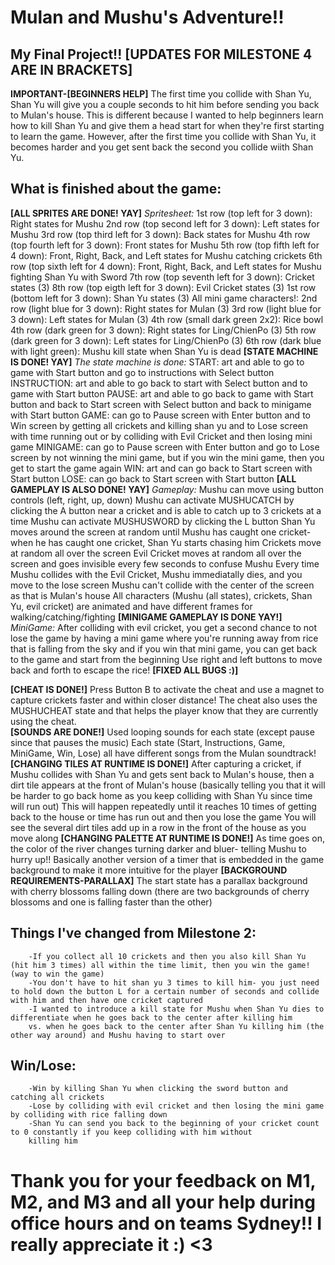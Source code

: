 # Mulan and Mushu's Adventure!!
## My Final Project!! [UPDATES FOR MILESTONE 4 ARE IN BRACKETS]

**IMPORTANT-[BEGINNERS HELP]**
        The first time you collide with Shan Yu, Shan Yu will give you a couple seconds to hit him before sending you back to Mulan's
        house. This is different because I wanted to help beginners learn how to kill Shan Yu and give them a head start for when
        they're first starting to learn the game. However, after the first time you collide with Shan Yu, it becomes harder and you get sent back
        the second you collide wiith Shan Yu. 
## What is finished about the game:

**[ALL SPRITES ARE DONE! YAY]**
        *Spritesheet:*
            1st row (top left for 3 down): Right states for Mushu
            2nd row (top second left for 3 down): Left states for Mushu
            3rd row (top third left for 3 down): Back states for Mushu
            4th row (top fourth left for 3 down): Front states for Mushu
            5th row (top fifth left for 4 down): Front, Right, Back, and Left states for Mushu catching crickets
            6th row (top sixth left for 4 down): Front, Right, Back, and Left states for Mushu fighting Shan Yu with Sword
            7th row (top seventh left for 3 down): Cricket states (3)
            8th row (top eigth left for 3 down): Evil Cricket states (3)
            1st row (bottom left for 3 down): Shan Yu states (3)
            All mini game characters!:
                2nd row (light blue for 3 down): Right states for Mulan (3)
                3rd row (light blue for 3 down): Left states for Mulan (3)
                4th row (small dark green 2x2): Rice bowl
                4th row (dark green for 3 down): Right states for Ling/ChienPo (3)
                5th row (dark green for 3 down): Left states for Ling/ChienPo (3)
                6th row (dark blue with light green): Mushu kill state when Shan Yu is dead
**[STATE MACHINE IS DONE! YAY]**
        *The state machine is done:*
            START: art and able to go to game with Start button and go to instructions with Select button
            INSTRUCTION: art and able to go back to start with Select button and to game with Start button
            PAUSE: art and able to go back to game with Start button and back to Start screen with Select button and back to minigame with Start button
            GAME: can go to Pause screen with Enter button and to Win screen by getting all crickets and killing shan yu and to Lose screen with time running out 
            or by colliding with Evil Cricket and then losing mini game
            MINIGAME: can go to Pause screen with Enter button and go to Lose screen by not winning the mini game, but if you win the mini game, then you get to
            start the game again
            WIN: art and can go back to Start screen with Start button
            LOSE: can go back to Start screen with Start button
**[ALL GAMEPLAY IS ALSO DONE! YAY]**
        *Gameplay:*
            Mushu can move using button controls (left, right, up, down)
            Mushu can activate MUSHUCATCH by clicking the A button near a cricket and is able to catch up to 3 crickets at a time
            Mushu can activate MUSHUSWORD by clicking the L button
            Shan Yu moves around the screen at random until Mushu has caught one cricket- when he has caught one cricket, Shan Yu starts chasing him
            Crickets move at random all over the screen
            Evil Cricket moves at random all over the screen and goes invisible every few seconds to confuse Mushu
            Every time Mushu collides with the Evil Cricket, Mushu immediatally dies, and you move to the lose screen
            Mushu can't collide with the center of the screen as that is Mulan's house
            All characters (Mushu (all states), crickets, Shan Yu, evil cricket) are animated and have different frames for walking/catching/fighting
**[MINIGAME GAMEPLAY IS DONE YAY!]**
        *MiniGame:*
            After colliding with evil cricket, you get a second chance to not lose the game by having a mini game where you're running away from rice
            that is falling from the sky and if you win that mini game, you can get back to the game and start from the beginning
            Use right and left buttons to move back and forth to escape the rice!
**[FIXED ALL BUGS :)]**
        
**[CHEAT IS DONE!]**
            Press Button B to activate the cheat and use a magnet to capture crickets faster and within closer distance!
            The cheat also uses the MUSHUCHEAT state and that helps the player know that they are currently using the cheat.                                                                                             
**[SOUNDS ARE DONE!]**
            Used looping sounds for each state (except pause since that pauses the music)
            Each state (Start, Instructions, Game, MiniGame, Win, Lose) all have different songs from the Mulan soundtrack!
**[CHANGING TILES AT RUNTIME IS DONE!]**
            After capturing a cricket, if Mushu collides with Shan Yu and gets sent back to Mulan's house, then a dirt tile appears at the front
            of Mulan's house (basically telling you that it will be harder to go back home as you keep colliding with Shan Yu since time
            will run out)
            This will happen repeatedly until it reaches 10 times of getting back to the house or time has run out and then you lose the
            game
            You will see the several dirt tiles add up in a row in the front of the house as you move along
**[CHANGING PALETTE AT RUNTIME IS DONE!]**
            As time goes on, the color of the river changes turning darker and bluer- telling Mushu to hurry up!! Basically another version
            of a timer that is embedded in the game background to make it more intuitive for the player
**[BACKGROUND REQUIREMENTS-PARALLAX]**
            The start state has a parallax background with cherry blossoms falling down (there are two backgrounds of cherry blossoms and 
            one is falling faster than the other)

## Things I've changed from Milestone 2:
        -If you collect all 10 crickets and then you also kill Shan Yu (hit him 3 times) all within the time limit, then you win the game! (way to win the game)
        -You don't have to hit shan yu 3 times to kill him- you just need to hold down the button L for a certain number of seconds and collide with him and then have one cricket captured
        -I wanted to introduce a kill state for Mushu when Shan Yu dies to differentiate when he goes back to the center after killing him
        vs. when he goes back to the center after Shan Yu killing him (the other way around) and Mushu having to start over
    
## Win/Lose:
        -Win by killing Shan Yu when clicking the sword button and catching all crickets
        -Lose by colliding with evil cricket and then losing the mini game by colliding with rice falling down
        -Shan Yu can send you back to the beginning of your cricket count to 0 constantly if you keep colliding with him without
        killing him

# Thank you for your feedback on M1, M2, and M3 and all your help during office hours and on teams Sydney!! I really appreciate it :) <3